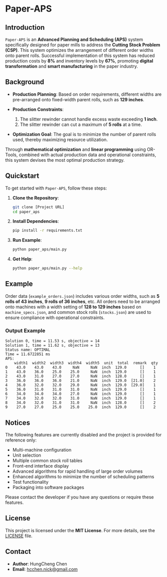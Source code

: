 # Paper-APS

## Introduction

`Paper-APS` is an **Advanced Planning and Scheduling (APS)** system specifically designed for paper mills to address the **Cutting Stock Problem (CSP)**. This system optimizes the arrangement of different order widths onto parent rolls. Successful implementation of this system has reduced production costs by **8%** and inventory levels by **67%**, promoting **digital transformation** and **smart manufacturing** in the paper industry.

## Background

- **Production Planning**:
  Based on order requirements, different widths are pre-arranged onto fixed-width parent rolls, such as **129 inches**.

- **Production Constraints**:
  1. The slitter rewinder cannot handle excess waste exceeding **1 inch**.
  2. The slitter rewinder can cut a maximum of **5 rolls** at a time.

- **Optimization Goal**:
  The goal is to minimize the number of parent rolls used, thereby maximizing resource utilization.

Through **mathematical optimization** and **linear programming** using OR-Tools, combined with actual production data and operational constraints, this system devises the most optimal production strategy.

## Quickstart

To get started with `Paper-APS`, follow these steps:

1. **Clone the Repository**:
    ```sh
    git clone [Project URL]
    cd paper_aps
    ```

2. **Install Dependencies**:
    ```sh
    pip install -r requirements.txt
    ```

3. **Run Example**:
    ```sh
    python paper_aps/main.py
    ```

4. **Get Help**:
    ```sh
    python paper_aps/main.py --help
    ```

## Example

Order data (`example_orders.json`) includes various order widths, such as **5 rolls of 43 inches**, **9 rolls of 36 inches**, etc. All orders need to be arranged onto machines with a width setting of **128 to 129 inches** based on `machine_specs.json`, and common stock rolls (`stocks.json`) are used to ensure compliance with operational constraints.

### Output Example

```plaintext
Solution 0, time = 11.53 s, objective = 14
Solution 1, time = 11.62 s, objective = 13
Status name: OPTIMAL
Time = 11.6722851 ms
APS:
    width1  width2  width3  width4  width5  unit  total  remark  qty
0    43.0    43.0    43.0     NaN     NaN  inch  129.0      []    1
1    43.0    36.0    25.0    25.0     NaN  inch  129.0      []    1
2    43.0    31.0    27.0    27.0     NaN  inch  128.0      []    1
3    36.0    36.0    36.0    21.0     NaN  inch  129.0  [21.0]    2
4    36.0    32.0    32.0    29.0     NaN  inch  129.0  [29.0]    1
5    36.0    31.0    31.0    31.0     NaN  inch  129.0      []    1
6    34.0    34.0    34.0    27.0     NaN  inch  129.0      []    1
7    34.0    32.0    32.0    31.0     NaN  inch  129.0      []    1
8    34.0    32.0    31.0    31.0     NaN  inch  128.0      []    2
9    27.0    27.0    25.0    25.0    25.0  inch  129.0      []    2
```

## Notices

The following features are currently disabled and the project is provided for reference only:

- Multi-machine configuration
- Unit selection
- Multiple common stock roll tables
- Front-end interface display
- Advanced algorithms for rapid handling of large order volumes
- Enhanced algorithms to minimize the number of scheduling patterns
- Test functionality
- Packaging into software packages

Please contact the developer if you have any questions or require these features.

## License

This project is licensed under the **MIT License**. For more details, see the [LICENSE](LICENSE) file.

## Contact

- **Author**: HungCheng Chen
- **Email**: [hcchen.nick@gmail.com](mailto:hcchen.nick@gmail.com)
